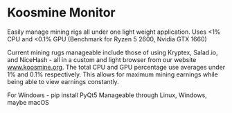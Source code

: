 # Koosmine Monitor
 Easily manage mining rigs all under one light weight application. Uses <1% CPU and <0.1% GPU (Benchmark for Ryzen 5 2600, Nvidia GTX 1660)
 
 Current mining rugs manageable include those of using Kryptex, Salad.io, and NiceHash - all in a custom and light browser from our website www.koosmine.org.
 The total CPU and GPU percentage use averages under 1% and 0.1% respectively. This allows for maximum mining earnings while being able to view earnings constantly.
 
 For Windows - pip install PyQt5
 Manageable through Linux, Windows, maybe macOS
